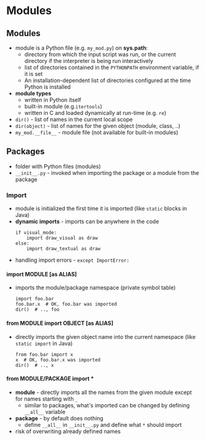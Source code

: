 # Modules

## Modules

- module is a Python file (e.g. `my_mod.py`) on **sys.path**:
    - directory from which the input script was run, or the current directory if the interpreter is being run interactively
    - list of directories contained in the `PYTHONPATH` environment variable, if it is set
    - An installation-dependent list of directories configured at the time Python is installed
- **module types**
    - written in Python itself
    - built-in module (e.g.`itertools`)
    - written in C and loaded dynamically at run-time (e.g. `re`)
- `dir()` - list of names in the current local scope
- `dir(object)` - list of names for the given object (module, class, ..)
- `my_mod.__file__` - module file (not available for built-in modules)

## Packages

- folder with Python files (modules)
- `__init__.py` - invoked when importing the package or a module from the package

### Import

- module is initialized the first time it is imported (like `static` blocks in Java)
- **dynamic imports** - imports can be anywhere in the code
  ```python3
  if visual_mode:
      import draw_visual as draw
  else:
      import draw_textual as draw
  ```
- handling import errors - `except ImportError:`

#### import MODULE [as ALIAS]

- imports the module/package namespace (private symbol table)
  ```python3
  import foo.bar
  foo.bar.x  # OK, foo.bar was imported
  dir()  # .., foo
  ```

#### from MODULE import OBJECT [as ALIAS]

- directly imports the given object name into the current namespace (like `static import` in Java)
  ```python3
  from foo.bar import x
  x  # OK, foo.bar.x was imported
  dir()  # .., x
  ```

#### from MODULE/PACKAGE import *

- **module** - directly imports all the names from the given module except for names starting with `_`
    - similar to packages, what's imported can be changed by defining `__all__` variable
- **package** - by default does nothing
    - define `__all__` in `__init__.py` and define what `*` should import
- risk of overwriting already defined names
